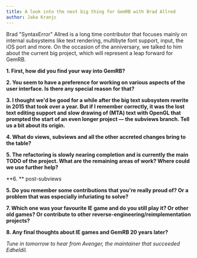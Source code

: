 ```yaml
---
title: A look into the next big thing for GemRB with Brad Allred
author: Jaka Kranjc
---
```


Brad "SyntaxError" Allred is a long time contributor that focuses mainly on internal
subsystems like text rendering, multibyte font support, input, the iOS port and
more. On the occasion of the anniversary, we talked to him about the current big
project, which will represent a leap forward for GemRB.

**1. First, how did you find your way into GemRB?**



**2. You seem to have a preference for working on various aspects of the user
interface. Is there any special reason for that?**



**3. I thought we'd be good for a while after the big text subsystem rewrite
in 2015 that took over a year. But if I remember correctly, it was the lost
text editing support and slow drawing of (MTA) text with OpenGL that prompted
the start of an even longer project — the subviews branch. Tell us a bit
about its origin.**



**4. What do views, subviews and all the other accreted changes bring to
the table?**



**5. The refactoring is slowly nearing completion and is currently the main 
TODO of the project. What are the remaining areas of work? Where could we
use further help?**



**6. **
post-subviews



**5. Do you remember some contributions that you're really proud of? Or
 a problem that was especially infuriating to solve?**

**7. Which one was your favourite IE game and do you still play it? Or
 other old games? Or contribute to other
 reverse-engineering/reimplementation projects?**

**8. Any final thoughts about IE games and GemRB 20 years later?**


_Tune in tomorrow to hear from Avenger, the maintainer that succeeded Edheldil._
